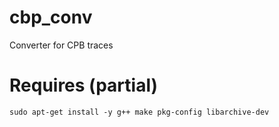 # cbp_conv

Converter for CPB traces

# Requires (partial)

```
sudo apt-get install -y g++ make pkg-config libarchive-dev
```
